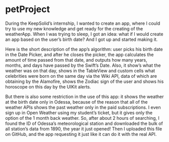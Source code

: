 # petProject

  During the KeepSolid’s internship, I wanted to create an app, where I could try to use my new knowledge and get ready for the creating of the weatherApp. When I was trying to sleep, I got an idea: what if I would create an app based on the user’s birth date? And I got up and started making it. 
  
  Here is the short description of the app’s algorithm: user picks his birth date in the Date Picker, and after he closes the picker, the app calculates the amount of time passed from that date, and outputs how many years, months, and days have passed by the Swift’s Date. Also, it show’s what the weather was on that day, shows in the TableView and custom cells what celebrities were born on the same day via the Wiki API, data of which are obtaining by the Alamofire, shows the Zodiac sign of the user and shows his horoscope on this day by the UIKit alerts.
  
  But there is also some restriction in the use of this app: it shows the weather at the birth date only in Odessa, because of the reason that all of the weather APIs shows the past weather only in the paid subscriptions. I even sign up in Open Weather using my student’s ticket, but it gives only the option of the 1 month back weather. So, after about 2 hours of searching, I found the ID of Odessa’s meteorological station and downloaded the bulk of all station’s data from 1890, the year it just opened! Then I uploaded this file on GitHub, and the app requesting it just like it can do it with the real API.
